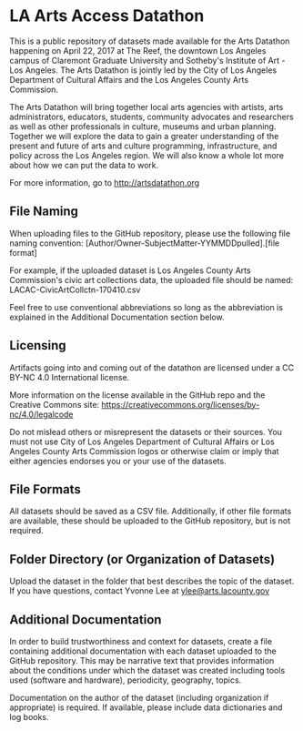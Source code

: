 # LA Arts Access Datathon
This is a public repository of datasets made available for the Arts Datathon happening on April 22, 2017 at The Reef, the downtown Los Angeles campus of Claremont Graduate University and Sotheby's Institute of Art - Los Angeles. The Arts Datathon is jointly led by the City of Los Angeles Department of Cultural Affairs and the Los Angeles County Arts Commission. 

The Arts Datathon will bring together local arts agencies with artists, arts administrators, educators, students, community advocates and researchers as well as other professionals in culture, museums and urban planning. Together we will explore the data to gain a greater understanding of the present and future of arts and culture programming, infrastructure, and policy across the Los Angeles region. We will also know a whole lot more about how we can put the data to work. 

For more information, go to http://artsdatathon.org

## File Naming

When uploading files to the GitHub repository, please use the following file naming convention:
[Author/Owner-SubjectMatter-YYMMDDpulled].[file format]

For example, if the uploaded dataset is Los Angeles County Arts Commission's civic art collections data, the uploaded file should be named:
LACAC-CivicArtCollctn-170410.csv

Feel free to use conventional abbreviations so long as the abbreviation is explained in the Additional Documentation section below.

## Licensing

Artifacts going into and coming out of the datathon are licensed under a CC BY-NC 4.0 International license.

More information on the license available in the GitHub repo and the Creative Commons site: https://creativecommons.org/licenses/by-nc/4.0/legalcode

Do not mislead others or misrepresent the datasets or their sources. You must not use City of Los Angeles Department of Cultural Affairs or Los Angeles County Arts Commission logos or otherwise claim or imply that either agencies endorses you or your use of the datasets. 

## File Formats

All datasets should be saved as a CSV file. Additionally, if other file formats are available, these should be uploaded to the GitHub repository, but is not required.

## Folder Directory (or Organization of Datasets)

Upload the dataset in the folder that best describes the topic of the dataset. If you have questions, contact Yvonne Lee at ylee@arts.lacounty.gov

## Additional Documentation

In order to build trustworthiness and context for datasets, create a file containing additional documentation with each dataset uploaded to the GitHub repository. This may be narrative text that provides information about the conditions under which the dataset was created including tools used (software and hardware), periodicity, geography, topics.

Documentation on the author of the dataset (including organization if appropriate) is required. If available, please include data dictionaries and log books.
